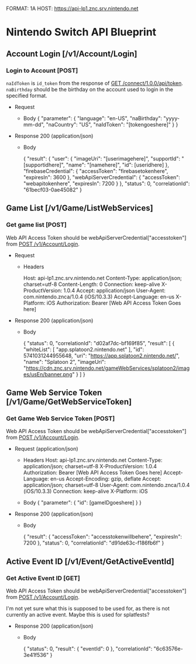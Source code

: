 FORMAT: 1A
HOST: https://api-lp1.znc.srv.nintendo.net

# Nintendo Switch API Blueprint

## Account Login [/v1/Account/Login]

### <a name="LoginAccount"></a> Login to Account [POST]

`naIdToken` is `id_token` from the response of [GET /connect/1.0.0/api/token](#GetServiceToken). `naBirthday` should be the birthday on the account used to login in the specified format.

+ Request

	+ Body
		{
		  "parameter": {
		    "language": "en-US",
		    "naBirthday": "yyyy-mm-dd",
		    "naCountry": "US",
		    "naIdToken": "[tokengoeshere]"
		  }
		}

+ Response 200 (application/json)

	+ Body

		{
		  "result": {
		    "user": {
		      "imageUri": "[userimagehere]",
		      "supportId": "[supportidhere]",
		      "name": "[namehere]",
		      "id": [useridhere]
		    },
		    "firebaseCredential": {
		      "accessToken": "firebasetokenhere",
		      "expiresIn": 3600
		    },
		    "webApiServerCredential": {
		      "accessToken": "webapitokenhere",
		      "expiresIn": 7200
		    }
		  },
		  "status": 0,
		  "correlationId": "61becf03-0ae45082"
		}

## Game List [/v1/Game/ListWebServices]

### <a name="GetGameList"></a> Get game list [POST]

Web API Access Token should be webApiServerCredential["accesstoken"] from [POST /v1/Account/Login](#LoginAccount).

+ Request
	
	+ Headers

		Host: api-lp1.znc.srv.nintendo.net
		Content-Type: application/json; charset=utf-8
		Content-Length: 0
		Connection: keep-alive
		X-ProductVersion: 1.0.4
		Accept: application/json
		User-Agent: com.nintendo.znca/1.0.4 (iOS/10.3.3)
		Accept-Language: en-us
		X-Platform: iOS
		Authorization: Bearer [Web API Access Token Goes here]

+ Response 200 (application/json)

	+ Body

		{
		  "status": 0,
		  "correlationId": "d02af7dc-bf169f85",
		  "result": [
		    {
		      "whiteList": [
		        "app.splatoon2.nintendo.net"
		      ],
		      "id": 5741031244955648,
		      "uri": "https://app.splatoon2.nintendo.net/",
		      "name": "Splatoon 2",
		      "imageUri": "https://cdn.znc.srv.nintendo.net/gameWebServices/splatoon2/images/usEn/banner.png"
		    }
		  ]
		}

## Game Web Service Token [/v1/Game/GetWebServiceToken]

### <a name="GetGameWebServiceToken"></a> Get Game Web Service Token [POST]

Web API Access Token should be webApiServerCredential["accesstoken"] from [POST /v1/Account/Login](#LoginAccount).

+ Request (application/json)
	+ Headers
		Host: api-lp1.znc.srv.nintendo.net
		Content-Type: application/json; charset=utf-8
		X-ProductVersion: 1.0.4
		Authorization: Bearer [Web API Access Token Goes here]
		Accept-Language: en-us
		Accept-Encoding: gzip, deflate
		Accept: application/json; charset=utf-8
		User-Agent: com.nintendo.znca/1.0.4 (iOS/10.3.3)
		Connection: keep-alive
		X-Platform: iOS

	+ Body
		{
		  "parameter": {
		    "id": [gameIDgoeshere]
		  }
		}

+ Response 200 (application/json)

	+ Body

		{
		  "result": {
		    "accessToken": "accesstokenwillbehere",
		    "expiresIn": 7200
		  },
		  "status": 0,
		  "correlationId": "d91de63c-f186fb6f"
		}

## Active Event ID [/v1/Event/GetActiveEventId]

### Get Active Event ID [GET]

Web API Access Token should be webApiServerCredential["accesstoken"] from [POST /v1/Account/Login](#LoginAccount).

I'm not yet sure what this is supposed to be used for, as there is not currently an active event. Maybe this is used for splatfests?

+ Response 200 (application/json)

	+ Body

		{
		  "status": 0,
		  "result": {
		    "eventId": 0
		  },
		  "correlationId": "6c63576e-3e41f536"
		}